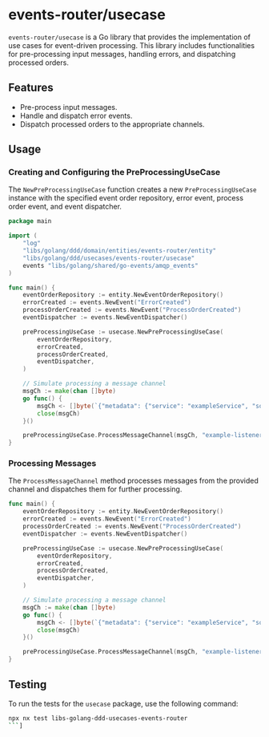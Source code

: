 # events-router/usecase

`events-router/usecase` is a Go library that provides the implementation of use cases for event-driven processing. This library includes functionalities for pre-processing input messages, handling errors, and dispatching processed orders.

## Features

- Pre-process input messages.
- Handle and dispatch error events.
- Dispatch processed orders to the appropriate channels.

## Usage

### Creating and Configuring the PreProcessingUseCase

The `NewPreProcessingUseCase` function creates a new `PreProcessingUseCase` instance with the specified event order repository, error event, process order event, and event dispatcher.

```go
package main

import (
	"log"
	"libs/golang/ddd/domain/entities/events-router/entity"
	"libs/golang/ddd/usecases/events-router/usecase"
	events "libs/golang/shared/go-events/amqp_events"
)

func main() {
	eventOrderRepository := entity.NewEventOrderRepository()
	errorCreated := events.NewEvent("ErrorCreated")
	processOrderCreated := events.NewEvent("ProcessOrderCreated")
	eventDispatcher := events.NewEventDispatcher()

	preProcessingUseCase := usecase.NewPreProcessingUseCase(
		eventOrderRepository,
		errorCreated,
		processOrderCreated,
		eventDispatcher,
	)

	// Simulate processing a message channel
	msgCh := make(chan []byte)
	go func() {
		msgCh <- []byte(`{"metadata": {"service": "exampleService", "source": "exampleSource", "provider": "exampleProvider", "processing_id": "12345"}, "data": {"key": "value"}}`)
		close(msgCh)
	}()

	preProcessingUseCase.ProcessMessageChannel(msgCh, "example-listener")
}
```

### Processing Messages

The `ProcessMessageChannel` method processes messages from the provided channel and dispatches them for further processing.

```go
func main() {
	eventOrderRepository := entity.NewEventOrderRepository()
	errorCreated := events.NewEvent("ErrorCreated")
	processOrderCreated := events.NewEvent("ProcessOrderCreated")
	eventDispatcher := events.NewEventDispatcher()

	preProcessingUseCase := usecase.NewPreProcessingUseCase(
		eventOrderRepository,
		errorCreated,
		processOrderCreated,
		eventDispatcher,
	)

	// Simulate processing a message channel
	msgCh := make(chan []byte)
	go func() {
		msgCh <- []byte(`{"metadata": {"service": "exampleService", "source": "exampleSource", "provider": "exampleProvider", "processing_id": "12345"}, "data": {"key": "value"}}`)
		close(msgCh)
	}()

	preProcessingUseCase.ProcessMessageChannel(msgCh, "example-listener")
}
```

## Testing

To run the tests for the `usecase` package, use the following command:

```sh
npx nx test libs-golang-ddd-usecases-events-router
```]
